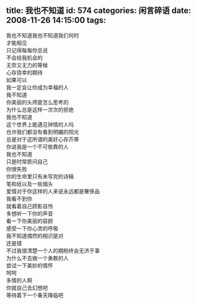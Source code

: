 title: 我也不知道
id: 574
categories: 闲言碎语
date: 2008-11-26 14:15:00
tags:
---

我也不知道我也不知道我们何时
</br>才能相见
</br>只记得每每你总说
</br>不会给我机会的
</br>无奈又无力的等候
</br>心存侥幸的期待
</br>如果可以
</br>我一定会让你成为幸福的人
</br>我不知道
</br>你美丽的头颅是怎么思考的
</br>为什么总是这样一次次的拒绝
</br>我也不知道
</br>这个世界上能遇见钟情的人吗
</br>也许我们都没有看到明媚的阳光
</br>总是对于这所谓的美好心存芥蒂
</br>你说我是一个不可依靠的人
</br>我也不知道
</br>只是时常质问自己
</br>你很失败
</br>你的生命里只有未写完的诗稿
</br>笔和纸以及一些烟头
</br>爱情对于你这样的人来说永远都是奢侈品
</br>我看不到你
</br>就看着自己顾影自怜
</br>多想听一下你的声音
</br>看一下你美丽的容颜
</br>感受一下你心灵的呼吸
</br>我不知道偶然的相识是对
</br>还是错
</br>不过我很清楚一个人的期盼终会无济于事
</br>为什么不去做一个勇敢的人
</br>尝试一下美妙的情怀
</br>呵呵
</br>多情的人啊
</br>你就自己去幻想吧
</br>等待着下一个春天降临吧
